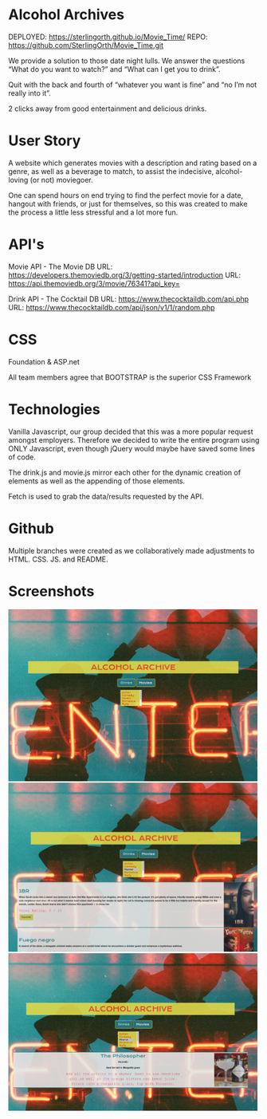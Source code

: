 # Alcohol Archives

DEPLOYED: https://sterlingorth.github.io/Movie_Time/
REPO: https://github.com/SterlingOrth/Movie_Time.git

We provide a solution to those date night lulls. We answer the questions
“What do you want to watch?” and “What can I get you to drink”.

Quit with the back and fourth of “whatever you want is fine” and “no I’m not really into it”.

2 clicks away from good entertainment and delicious drinks.

# User Story

A website which generates movies with a description and rating based on a genre, as well as a beverage to match, to assist the indecisive, alcohol-loving (or not) moviegoer.

One can spend hours on end trying to find the perfect movie for a date, hangout with friends, or just for themselves, so this was created to make the process a little less stressful and a lot more fun.

# API's

Movie API - The Movie DB
URL: https://developers.themoviedb.org/3/getting-started/introduction
URL: https://api.themoviedb.org/3/movie/76341?api_key=

Drink API - The Cocktail DB
URL: https://www.thecocktaildb.com/api.php
URL: https://www.thecocktaildb.com/api/json/v1/1/random.php

# CSS

Foundation & ASP.net

All team members agree that BOOTSTRAP is the superior CSS Framework

# Technologies

Vanilla Javascript, our group decided that this was a more popular request amongst employers. Therefore we decided to write the entire program using ONLY Javascript, even though jQuery would maybe have saved some lines of code.

The drink.js and movie.js mirror each other for the dynamic creation of elements as well as the appending of those elements.

Fetch is used to grab the data/results requested by the API.

# Github

Multiple branches were created as we collaboratively made adjustments to HTML. CSS. JS. and README.

# Screenshots

<img src="Assets/Main.png" width="500">
<img src="Assets/Movie.png" width="500">
<img src="Assets/Drink.png" width="500">
